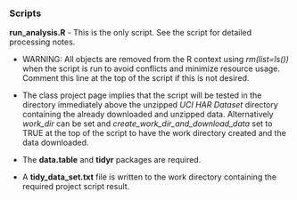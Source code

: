 ### Scripts

**run_analysis.R** - This is the only script. See the script for detailed processing notes.

 * WARNING: All objects are removed from the R context using *rm(list=ls())* when the script is run to avoid conflicts and minimize resource usage. Comment this line at the top of the script if this is not desired.

 * The class project page implies that the script will be tested in the directory immediately above the unzipped *UCI HAR Dataset* directory containing the already downloaded and unzipped data. Alternatively *work_dir* can be set and *create_work_dir_and_download_data* set to TRUE at the top of the script to have the work directory created and the data downloaded.

 * The **data.table** and **tidyr** packages are required.

 * A **tidy_data_set.txt** file is written to the work directory containing the required project script result.

